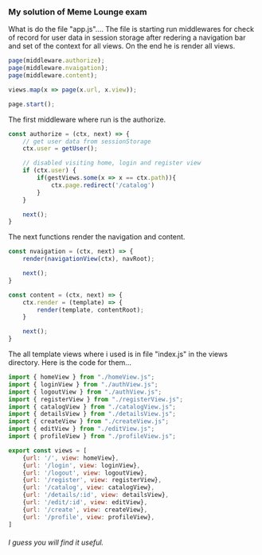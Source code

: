 <div align="left">

### My solution of Meme Lounge exam

What is do the file "app.js".... The file is starting run middlewares for check of record for user data in session storage after redering a navigation bar and set of the context for all views. On the end he is render all views.

```javascript
page(middleware.authorize);
page(middleware.nvaigation);
page(middleware.content);

views.map(x => page(x.url, x.view));

page.start();
```

The first middleware where run is the authorize.
``` javascript
const authorize = (ctx, next) => {
    // get user data from sessionStorage
    ctx.user = getUser();

    // disabled visiting home, login and register view
    if (ctx.user) {
        if(gestViews.some(x => x == ctx.path)){
            ctx.page.redirect('/catalog')
        }
    }

    next();
}
```
The next functions render the navigation and content.
```javascript
const nvaigation = (ctx, next) => {
    render(navigationView(ctx), navRoot);

    next();
}

const content = (ctx, next) => {
    ctx.render = (template) => {
        render(template, contentRoot);
    }

    next();
}
```
The all template views where i used is in file "index.js" in the views directory. Here is the code for them...
```javascript
import { homeView } from "./homeView.js";
import { loginView } from "./authView.js";
import { logoutView } from "./authView.js";
import { registerView } from "./registerView.js";
import { catalogView } from "./catalogView.js";
import { detailsView } from "./detailsView.js";
import { createView } from "./createView.js";
import { editView } from "./editView.js";
import { profileView } from "./profileView.js";

export const views = [
    {url: '/', view: homeView},
    {url: '/login', view: loginView},
    {url: '/logout', view: logoutView},
    {url: '/register', view: registerView},
    {url: '/catalog', view: catalogView},
    {url: '/details/:id', view: detailsView},
    {url: '/edit/:id', view: editView},
    {url: '/create', view: createView},
    {url: '/profile', view: profileView},
]
```

###### *I guess you will find it useful.*

</div>
